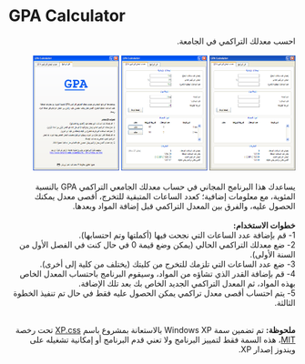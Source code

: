 # GPA Calculator
<div style="direction:rtl; text-align:right;">
 احسب معدلك التراكمي في الجامعة.
<br><br>
<img src="images/1.png" width="30%"/>
<img src="images/2.png" width="30%"/>
<img src="images/3.png" width="30%"/>
</br><br>
 يساعدك هذا البرنامج المجاني في حساب معدلك الجامعي التراكمي GPA بالنسبة المئوية، مع معلومات إضافية؛ كعدد الساعات المتبقية للتخرج، أقصى معدل يمكنك الحصول عليه، والفرق بين المعدل التراكمي قبل إضافة المواد وبعدها.<br><br>
<b>خطوات الاستخدام:</b><br>
1- قم بإضافة عدد الساعات التي نجحت فيها (أكملتها وتم احتسابها).<br>
2- ضع معدلك التراكمي الحالي (يمكن وضع قيمة 0 في حال كنت في الفصل الأول من السنة الأولى).<br>
3- ضع عدد الساعات التي تلزمك للتخرج من كليتك (يختلف من كلية إلى أخرى).<br>
4- قم بإضافة القدر الذي تشاؤه من المواد، وسيقوم البرنامج باحتساب المعدل الخاص بهذه المواد، ثم المعدل التراكمي الجديد الخاص بك بعد تلك الإضافة.<br>
5- يتم احتساب أقصى معدل تراكمي يمكن الحصول عليه فقط في حال تم تنفيذ الخطوة الثالثة.
</p>
<br>
<b>ملحوظة:</b> تم تضمين سمة Windows XP بالاستعانة بمشروع باسم <a href="https://botoxparty.github.io/XP.css" target="_blank">XP.css</a> تحت رخصة <a href="https://botoxparty.github.io/XP.css/#issues-contributing-etc" target="_blank">MIT</a>، هذه السمة فقط لتمييز البرنامج ولا تعني قدم البرنامج أو إمكانية تشغيله على ويندوز إصدار XP.
</div>
